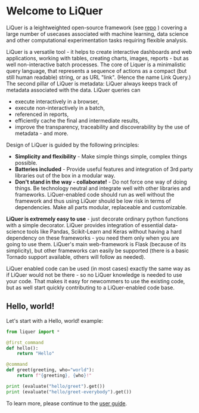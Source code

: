 # Welcome to LiQuer

LiQuer is a leightweighted open-source framework (see [repo](https://github.com/orest-d/liquer) )
covering a large number of usecases
associated with machine learning, data science and other computational experimentation tasks
requiring flexible analysis.

LiQuer is a versatile tool - it helps to create interactive dashboards and web applications,
working with tables, creating charts, images, reports - but as well non-interactive batch processes.
The core of Liquer is a minimalistic query language, that represents 
a sequence of actions as a compact (but still human readable) string, or as URL "link".
(Hence the name Link Query.) The second pillar of LiQuer is metadata: LiQuer always keeps track of metadata associated with the data.
LiQuer queries can
* execute interactively in a browser,
* execute non-interactively in a batch,
* referenced in reports,
* efficiently cache the final and intermediate results,
* improve the transparency, traceability and discoverability by the use of metadata - and more.

Design of LiQuer is guided by the following principles:

* **Simplicity and flexibility** - Make simple things simple, complex things possible.
* **Batteries included** - Provide useful features and integration of 3rd party libraries out of the box in a modular way.
* **Don't stand in the way - collaborate!** - Do not force one way of doing things. Be technology neutral and integrate well 
with other libraries and frameworks. LiQuer-enabled code should run as well without the framework and thus using LiQuer should be low risk in terms of dependencies. Make all parts modular, replaceable and customizable.

**LiQuer is extremely easy to use** - just decorate ordinary python functions with a simple decorator.
LiQuer provides integration of essential data-science tools like Pandas, Scikit-Learn and Keras without having a hard dependency on these frameworks - you need them only when you are going to use them.
LiQuer's main web-framework is Flask (because of its simplicity), but other frameworks can easily be supported (there is a basic Tornado support available, others will follow as needed).

LiQuer enabled code can be used (in most cases) exactly the same way as if LiQuer would not be there - so no LiQuer knowledge is needed to use your code.
That makes it easy for newcommers to use the existing code, but as well start quickly contributing to a LiQuer-enabled code base.

## Hello, world!

Let's start with a Hello, world! example:

```python
from liquer import *

@first_command
def hello():
    return "Hello"

@command
def greet(greeting, who="world"):
    return f"{greeting}, {who}!"

print (evaluate("hello/greet").get())
print (evaluate("hello/greet-everybody").get())
```

To learn more, please continue to the [user guide](guide.md).